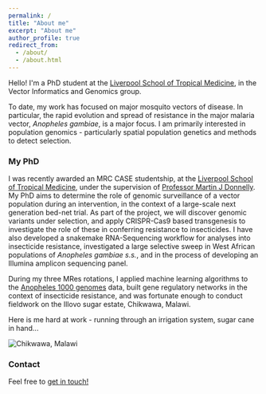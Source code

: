 ```yaml
---
permalink: /
title: "About me"
excerpt: "About me"
author_profile: true
redirect_from: 
  - /about/
  - /about.html
---
```


Hello! I'm a PhD student at the [Liverpool School of Tropical Medicine](https://www.lstmed.ac.uk/), in the Vector Informatics and Genomics group.

To date, my work has focused on major mosquito vectors of disease. In particular, the rapid evolution and spread of resistance in the major malaria vector, *Anopheles gambiae*, is a major focus. I am primarily interested in population genomics - particularly spatial population genetics and methods to detect selection. 

### My PhD 

I was recently awarded an MRC CASE studentship, at the [Liverpool School of Tropical Medicine](https://www.lstmed.ac.uk/), under the supervision of [Professor Martin J Donnelly](https://www.lstmed.ac.uk/about/people/professor-martin-james-donnelly). My PhD aims to determine the role of genomic surveillance of a vector population during an intervention, in the context of a large-scale next generation bed-net trial. As part of the project, we will discover genomic variants under selection, and apply CRISPR-Cas9 based transgenesis to investigate the role of these in conferring resistance to insecticides. I have also developed a snakemake RNA-Sequencing workflow for analyses into insecticide resistance, investigated a large selective sweep in West African populations of *Anopheles gambiae s.s.*, and in the process of developing an Illumina amplicon sequencing panel. 

During my three MRes rotations, I applied machine learning algorithms to the [Anopheles 1000 genomes](http://www.malariagen.net/ag1000g) data, built gene regulatory networks in the context of insecticide resistance, and was fortunate enough to conduct fieldwork on the Illovo sugar estate, Chikwawa, Malawi.

Here is me hard at work - running through an irrigation system, sugar cane in hand...

![Chikwawa, Malawi](../images/runningmalawismall.png)

### Contact 

Feel free to [get in touch!](mailto:sanjay.c.nagi@gmail.com)